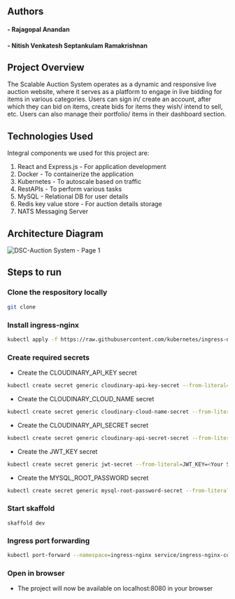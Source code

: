 ## Authors
#### - Rajagopal Anandan
#### - Nitish Venkatesh Septankulam Ramakrishnan 

## Project Overview
The Scalable Auction System operates as a dynamic and responsive live auction website, where it serves as a platform to engage in live bidding for items in various categories. Users can sign in/ create an account, after which they can bid on items, create bids for items they wish/ intend to sell, etc. Users can also manage their portfolio/ items in their dashboard section.

## Technologies Used
Integral components we used for this project are:  
1. React and Express.js - For application development  
2. Docker - To containerize the application  
3. Kubernetes - To autoscale based on traffic  
4. RestAPIs - To perform various tasks  
5. MySQL - Relational DB for user details  
6. Redis key value store - For auction details storage  
7. NATS Messaging Server  

## Architecture Diagram
![DSC-Auction System - Page 1](https://github.com/RAnandan10/Final-Project-Scalable-Auction-System/assets/112794338/fd91c157-6932-4365-9f18-fddc2da363c0)

## Steps to run 

### Clone the respository locally
```bash
git clone 
```

### Install ingress-nginx

```bash
kubectl apply -f https://raw.githubusercontent.com/kubernetes/ingress-nginx/main/deploy/static/provider/baremetal/deploy.yaml
```

### Create required secrets

- Create the CLOUDINARY_API_KEY secret

```bash
kubectl create secret generic cloudinary-api-key-secret --from-literal=CLOUDINARY_API_KEY=<Your Secret Here>
```

- Create the CLOUDINARY_CLOUD_NAME secret

```bash
kubectl create secret generic cloudinary-cloud-name-secret --from-literal=CLOUDINARY_CLOUD_NAME=<Your Secret Here>
```

- Create the CLOUDINARY_API_SECRET secret

```bash
kubectl create secret generic cloudinary-api-secret-secret --from-literal=CLOUDINARY_API_SECRET=<Your Secret Here>
```

- Create the JWT_KEY secret

```bash
kubectl create secret generic jwt-secret --from-literal=JWT_KEY=<Your Secret Here>
```

- Create the MYSQL_ROOT_PASSWORD secret

```bash
kubectl create secret generic mysql-root-password-secret --from-literal=MYSQL_ROOT_PASSWORD=<Your Secret Here>
```
### Start skaffold

```basb
skaffold dev
```

### Ingress port forwarding

```bash
kubectl port-forward --namespace=ingress-nginx service/ingress-nginx-controller 8080:80
```

### Open in browser
- The project will now be available on localhost:8080 in your browser



